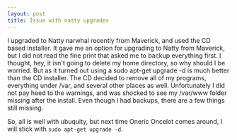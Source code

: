 ```yaml
---
layout: post
title: Issue with natty upgrades
---
```

I upgraded to Natty narwhal recently from Maverick, and used the CD based installer. It gave me an option for upgrading to Natty from Maverick, but I did not read the fine print that asked me to backup everything first. I thought, hey, it isn't going to delete my home directory, so why should I be worried. But as it turned out using a sudo apt-get upgrade -d is much better than the CD installer. The CD decided to remove all of my programs, everything under /var, and several other places as well. Unfortunately I did not pay heed to the warnings, and was shocked to see my /var/www folder missing after the install. Even though I had backups, there are a few things still missing.

So, all is well with ubuquity, but next time Oneric Oncelot comes around, I will stick with `sudo apt-get upgrade -d`.  
